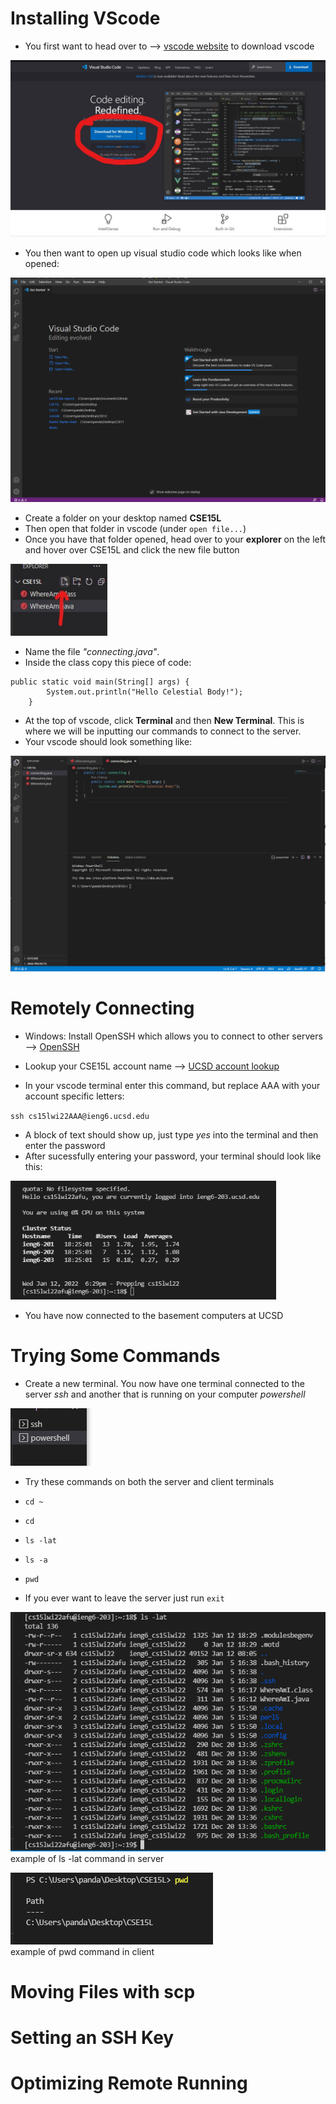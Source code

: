 # Installing VScode

* You first want to head over to --> [vscode website](https://code.visualstudio.com) to download vscode

![](https://github.com/HyperBlitzer/cse15l-lab-reports/blob/main/vsdownloadcircle.jpg)

* You then want to open up visual studio code which looks like when opened:

![](https://github.com/HyperBlitzer/cse15l-lab-reports/blob/main/vscodeactual.png)

* Create a folder on your desktop named **CSE15L**
* Then open that folder in vscode (under `open file...`)
* Once you have that folder opened, head over to your **explorer** on the left and hover over CSE15L and click the new file button

<img src="https://github.com/HyperBlitzer/cse15l-lab-reports/blob/main/newfile.jpg" width="155" height="115">

* Name the file *"connecting.java"*.
* Inside the class copy this piece of code:

```
public static void main(String[] args) {
        System.out.println("Hello Celestial Body!");
    }
```

* At the top of vscode, click **Terminal** and then **New Terminal**. This is where we will be inputting our commands to connect to the server.
* Your vscode should look something like:

![](https://github.com/HyperBlitzer/cse15l-lab-reports/blob/main/codeplusterminal.png)

# Remotely Connecting

* Windows: Install OpenSSH which allows you to connect to other servers --> [OpenSSH](https://docs.microsoft.com/en-us/windows-server/administration/openssh/openssh_install_firstuse)

* Lookup your CSE15L account name --> [UCSD account lookup](https://sdacs.ucsd.edu/~icc/index.php)

* In your vscode terminal enter this command, but replace AAA with your account specific letters:

`ssh cs15lwi22AAA@ieng6.ucsd.edu`

* A block of text should show up, just type *yes* into the terminal and then enter the password
* After sucessfully entering your password, your terminal should look like this:

<img src="https://github.com/HyperBlitzer/cse15l-lab-reports/blob/main/connected.png" width="425" height="190">

* You have now connected to the basement computers at UCSD

# Trying Some Commands

* Create a new terminal. You now have one terminal connected to the server *ssh* and another that is running on your computer *powershell*

![](https://github.com/HyperBlitzer/cse15l-lab-reports/blob/main/diffterms.png)

* Try these commands on both the server and client terminals
* `cd ~`
* `cd`
* `ls -lat`
* `ls -a`
* `pwd`

* If you ever want to leave the server just run `exit`

![](https://github.com/HyperBlitzer/cse15l-lab-reports/blob/main/lslatexamp.png)\
example of ls -lat command in server

![](https://github.com/HyperBlitzer/cse15l-lab-reports/blob/main/pwdexamp.png)\
example of pwd command in client

# Moving Files with scp





# Setting an SSH Key




# Optimizing Remote Running



